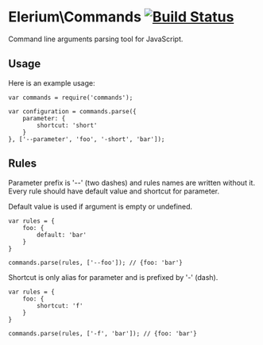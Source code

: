 # Elerium\Commands [![Build Status](https://travis-ci.org/Elerium/Commands.png)](https://travis-ci.org/Elerium/Commands) #
Command line arguments parsing tool for JavaScript.

## Usage ##

Here is an example usage:
```
var commands = require('commands');

var configuration = commands.parse({
	parameter: {
		shortcut: 'short'
	}
}, ['--parameter', 'foo', '-short', 'bar']);
```

## Rules ##
Parameter prefix is '--' (two dashes) and rules names are written without it. Every rule should have default value and shortcut for parameter.

Default value is used if argument is empty or undefined.
```
var rules = {
	foo: {
		default: 'bar'
	}
}

commands.parse(rules, ['--foo']); // {foo: 'bar'}
```

Shortcut is only alias for parameter and is prefixed by '-' (dash).
```
var rules = {
	foo: {
		shortcut: 'f'
	}
}

commands.parse(rules, ['-f', 'bar']); // {foo: 'bar'}
```
